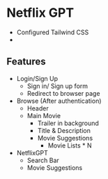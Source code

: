 # Netflix GPT

- Configured Tailwind CSS
- 

## Features

- Login/Sign Up
    - Sign in/ Sign up form
    - Redirect to browser page
- Browse (After authentication)
    - Header
    - Main Movie
        - Trailer in background
        - Title & Description
        - Movie Suggestions
            - Movie Lists * N
- NetflixGPT
    - Search Bar
    - Movie Suggestions